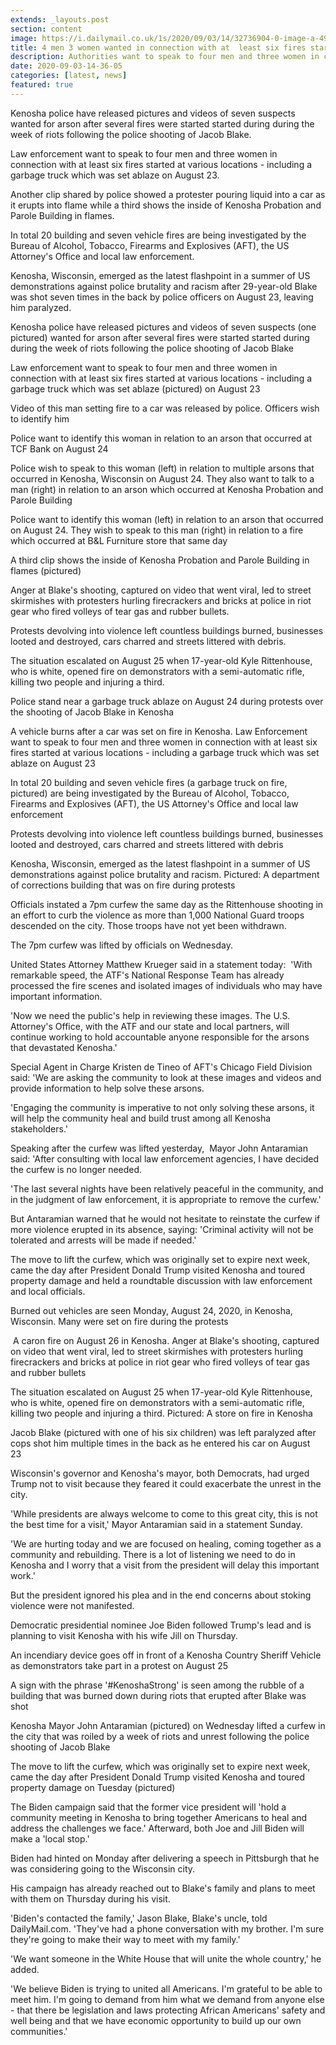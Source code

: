 ```yaml
---
extends: _layouts.post
section: content
image: https://i.dailymail.co.uk/1s/2020/09/03/14/32736904-0-image-a-49_1599139714253.jpg 
title: 4 men 3 women wanted in connection with at  least six fires started during the Kenosha riots 
description: Authorities want to speak to four men and three women in connection with at least six fires started at locations across Kenosha. Some 20 building and seven vehicle fires are being investigated. 
date: 2020-09-03-14-36-05 
categories: [latest, news] 
featured: true 
--- 
```

Kenosha police have released pictures and videos of seven suspects wanted for arson after several fires were started started during during the week of riots following the police shooting of Jacob Blake.

Law enforcement want to speak to four men and three women in connection with at least six fires started at various locations - including a garbage truck which was set ablaze on August 23.

Another clip shared by police showed a protester pouring liquid into a car as it erupts into flame while a third shows the inside of Kenosha Probation and Parole Building in flames.

In total 20 building and seven vehicle fires are being investigated by the Bureau of Alcohol, Tobacco, Firearms and Explosives (AFT), the US Attorney's Office and local law enforcement.

Kenosha, Wisconsin, emerged as the latest flashpoint in a summer of US demonstrations against police brutality and racism after 29-year-old Blake was shot seven times in the back by police officers on August 23, leaving him paralyzed. 

Kenosha police have released pictures and videos of seven suspects (one pictured) wanted for arson after several fires were started started during during the week of riots following the police shooting of Jacob Blake

Law enforcement want to speak to four men and three women in connection with at least six fires started at various locations - including a garbage truck which was set ablaze (pictured) on August 23

Video of this man setting fire to a car was released by police. Officers wish to identify him

Police want to identify this woman in relation to an arson that occurred at TCF Bank on August 24

Police wish to speak to this woman (left) in relation to multiple arsons that occurred in Kenosha, Wisconsin on August 24. They also want to talk to a man (right) in relation to an arson which occurred at Kenosha Probation and Parole Building

Police want to identify this woman (left) in relation to an arson that occurred on August 24. They wish to speak to this man (right) in relation to a fire which occurred at B&L Furniture store that same day

A third clip shows the inside of Kenosha Probation and Parole Building in flames (pictured)

Anger at Blake's shooting, captured on video that went viral, led to street skirmishes with protesters hurling firecrackers and bricks at police in riot gear who fired volleys of tear gas and rubber bullets. 

Protests devolving into violence left countless buildings burned, businesses looted and destroyed, cars charred and streets littered with debris. 

The situation escalated on August 25 when 17-year-old Kyle Rittenhouse, who is white, opened fire on demonstrators with a semi-automatic rifle, killing two people and injuring a third.  

Police stand near a garbage truck ablaze on August 24 during protests over the shooting of Jacob Blake in Kenosha

A vehicle burns after a car was set on fire in Kenosha. Law Enforcement want to speak to four men and three women in connection with at least six fires started at various locations - including a garbage truck which was set ablaze on August 23

In total 20 building and seven vehicle fires (a garbage truck on fire, pictured) are being investigated by the Bureau of Alcohol, Tobacco, Firearms and Explosives (AFT), the US Attorney's Office and local law enforcement

Protests devolving into violence left countless buildings burned, businesses looted and destroyed, cars charred and streets littered with debris 

Kenosha, Wisconsin, emerged as the latest flashpoint in a summer of US demonstrations against police brutality and racism. Pictured: A department of corrections building that was on fire during protests

Officials instated a 7pm curfew the same day as the Rittenhouse shooting in an effort to curb the violence as more than 1,000 National Guard troops descended on the city. Those troops have not yet been withdrawn.

The 7pm curfew was lifted by officials on Wednesday.  

United States Attorney Matthew Krueger said in a statement today:  'With remarkable speed, the ATF's National Response Team has already processed the fire scenes and isolated images of individuals who may have important information.

'Now we need the public's help in reviewing these images. The U.S. Attorney's Office, with the ATF and our state and local partners, will continue working to hold accountable anyone responsible for the arsons that devastated Kenosha.'

Special Agent in Charge Kristen de Tineo of AFT's Chicago Field Division said: 'We are asking the community to look at these images and videos and provide information to help solve these arsons.

'Engaging the community is imperative to not only solving these arsons, it will help the community heal and build trust among all Kenosha stakeholders.'

Speaking after the curfew was lifted yesterday,  Mayor John Antaramian said: 'After consulting with local law enforcement agencies, I have decided the curfew is no longer needed. 

'The last several nights have been relatively peaceful in the community, and in the judgment of law enforcement, it is appropriate to remove the curfew.'

But Antaramian warned that he would not hesitate to reinstate the curfew if more violence erupted in its absence, saying: 'Criminal activity will not be tolerated and arrests will be made if needed.'

The move to lift the curfew, which was originally set to expire next week, came the day after President Donald Trump visited Kenosha and toured property damage and held a roundtable discussion with law enforcement and local officials.  

Burned out vehicles are seen Monday, August 24, 2020, in Kenosha, Wisconsin. Many were set on fire during the protests

 A caron fire on August 26 in Kenosha. Anger at Blake's shooting, captured on video that went viral, led to street skirmishes with protesters hurling firecrackers and bricks at police in riot gear who fired volleys of tear gas and rubber bullets

The situation escalated on August 25 when 17-year-old Kyle Rittenhouse, who is white, opened fire on demonstrators with a semi-automatic rifle, killing two people and injuring a third. Pictured: A store on fire in Kenosha 

Jacob Blake (pictured with one of his six children) was left paralyzed after cops shot him multiple times in the back as he entered his car on August 23 

Wisconsin's governor and Kenosha's mayor, both Democrats, had urged Trump not to visit because they feared it could exacerbate the unrest in the city. 

'While presidents are always welcome to come to this great city, this is not the best time for a visit,' Mayor Antaramian said in a statement Sunday. 

'We are hurting today and we are focused on healing, coming together as a community and rebuilding. There is a lot of listening we need to do in Kenosha and I worry that a visit from the president will delay this important work.' 

But the president ignored his plea and in the end concerns about stoking violence were not manifested. 

Democratic presidential nominee Joe Biden followed Trump's lead and is planning to visit Kenosha with his wife Jill on Thursday.  

An incendiary device goes off in front of a Kenosha Country Sheriff Vehicle as demonstrators take part in a protest on August 25

A sign with the phrase '#KenoshaStrong' is seen among the rubble of a building that was burned down during riots that erupted after Blake was shot 

Kenosha Mayor John Antaramian (pictured) on Wednesday lifted a curfew in the city that was roiled by a week of riots and unrest following the police shooting of Jacob Blake

The move to lift the curfew, which was originally set to expire next week, came the day after President Donald Trump visited Kenosha and toured property damage on Tuesday (pictured)

The Biden campaign said that the former vice president will 'hold a community meeting in Kenosha to bring together Americans to heal and address the challenges we face.' Afterward, both Joe and Jill Biden will make a 'local stop.'  

Biden had hinted on Monday after delivering a speech in Pittsburgh that he was considering going to the Wisconsin city. 

His campaign has already reached out to Blake's family and plans to meet with them on Thursday during his visit. 

'Biden's contacted the family,' Jason Blake, Blake's uncle, told DailyMail.com. 'They've had a phone conversation with my brother. I'm sure they're going to make their way to meet with my family.'

'We want someone in the White House that will unite the whole country,' he added.

'We believe Biden is trying to united all Americans. I'm grateful to be able to meet him. I'm going to demand from him what we demand from anyone else - that there be legislation and laws protecting African Americans' safety and well being and that we have economic opportunity to build up our own communities.'

